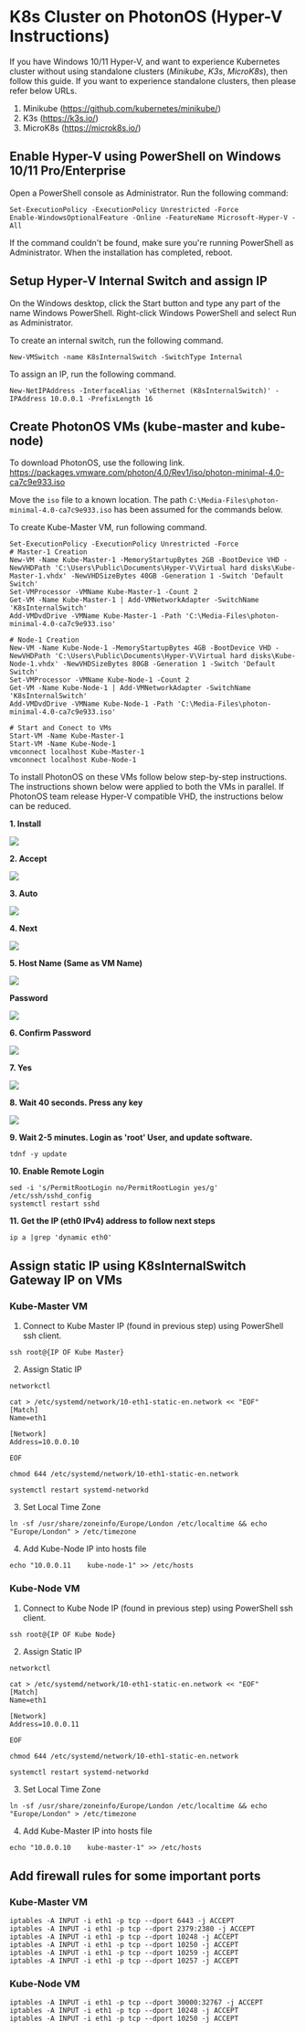 # K8s Cluster on PhotonOS (Hyper-V Instructions)
If you have Windows 10/11 Hyper-V, and want to experience Kubernetes cluster without using standalone clusters (_Minikube_,  _K3s_,  _MicroK8s_), then follow this guide. If you want to experience standalone clusters, then please refer below URLs.
1. Minikube (https://github.com/kubernetes/minikube/)
2. K3s (https://k3s.io/)
3. MicroK8s (https://microk8s.io/)
  
## Enable Hyper-V using PowerShell on Windows 10/11 Pro/Enterprise
Open a PowerShell console as Administrator. Run the following command:

```
Set-ExecutionPolicy -ExecutionPolicy Unrestricted -Force
Enable-WindowsOptionalFeature -Online -FeatureName Microsoft-Hyper-V -All
```

If the command couldn't be found, make sure you're running PowerShell as Administrator.
When the installation has completed, reboot.
 
## Setup Hyper-V Internal Switch and assign IP
On the Windows desktop, click the Start button and type any part of the name Windows PowerShell.
Right-click Windows PowerShell and select Run as Administrator.

To create an internal switch, run the following command.

```
New-VMSwitch -name K8sInternalSwitch -SwitchType Internal
```

To assign an IP, run the following command.

```
New-NetIPAddress -InterfaceAlias 'vEthernet (K8sInternalSwitch)' -IPAddress 10.0.0.1 -PrefixLength 16
```

## Create PhotonOS VMs (kube-master and kube-node)
To download PhotonOS, use the following link.
https://packages.vmware.com/photon/4.0/Rev1/iso/photon-minimal-4.0-ca7c9e933.iso

Move the `iso` file to a known location. The path `C:\Media-Files\photon-minimal-4.0-ca7c9e933.iso` has been assumed for the commands below.

To create Kube-Master VM, run following command.

```
Set-ExecutionPolicy -ExecutionPolicy Unrestricted -Force
# Master-1 Creation
New-VM -Name Kube-Master-1 -MemoryStartupBytes 2GB -BootDevice VHD -NewVHDPath 'C:\Users\Public\Documents\Hyper-V\Virtual hard disks\Kube-Master-1.vhdx' -NewVHDSizeBytes 40GB -Generation 1 -Switch 'Default Switch'
Set-VMProcessor -VMName Kube-Master-1 -Count 2
Get-VM -Name Kube-Master-1 | Add-VMNetworkAdapter -SwitchName 'K8sInternalSwitch'
Add-VMDvdDrive -VMName Kube-Master-1 -Path 'C:\Media-Files\photon-minimal-4.0-ca7c9e933.iso'

# Node-1 Creation
New-VM -Name Kube-Node-1 -MemoryStartupBytes 4GB -BootDevice VHD -NewVHDPath 'C:\Users\Public\Documents\Hyper-V\Virtual hard disks\Kube-Node-1.vhdx' -NewVHDSizeBytes 80GB -Generation 1 -Switch 'Default Switch'
Set-VMProcessor -VMName Kube-Node-1 -Count 2
Get-VM -Name Kube-Node-1 | Add-VMNetworkAdapter -SwitchName 'K8sInternalSwitch'
Add-VMDvdDrive -VMName Kube-Node-1 -Path 'C:\Media-Files\photon-minimal-4.0-ca7c9e933.iso'

# Start and Conect to VMs
Start-VM -Name Kube-Master-1
Start-VM -Name Kube-Node-1
vmconnect localhost Kube-Master-1
vmconnect localhost Kube-Node-1
```

To install PhotonOS on these VMs follow below step-by-step instructions. The instructions shown below were applied to both the VMs in parallel.
If PhotonOS team release Hyper-V compatible VHD, the instructions below can be reduced.


**1. Install**

![](Install.png)

**2. Accept**

![](Accept.png) 

**3. Auto**

![](Auto.png) 

**4. Next**

![](Auto-Next.png) 

**5. Host Name (Same as VM Name)**

![](Host-Name.png) 

**Password**

![](Password.png) 

**6. Confirm Password**

![](Pass-Confirmation.png) 

**7. Yes**

![](Start-Installation.png) 

**8. Wait 40 seconds. Press any key**

![](Finish.png) 

**9. Wait 2-5 minutes. Login as 'root' User, and update software.**

```
tdnf -y update
```

**10. Enable Remote Login**

```
sed -i 's/PermitRootLogin no/PermitRootLogin yes/g' /etc/ssh/sshd_config
systemctl restart sshd
```

**11. Get the IP (eth0 IPv4) address to follow next steps**

```
ip a |grep 'dynamic eth0'
```

## Assign static IP using K8sInternalSwitch Gateway IP on VMs

### Kube-Master VM
  1. Connect to Kube Master IP (found in previous step) using PowerShell ssh client.
  ```
  ssh root@{IP OF Kube Master}
  ```
  2. Assign Static IP
  ```
  networkctl

  cat > /etc/systemd/network/10-eth1-static-en.network << "EOF"
  [Match]
  Name=eth1

  [Network]
  Address=10.0.0.10

  EOF

  chmod 644 /etc/systemd/network/10-eth1-static-en.network

  systemctl restart systemd-networkd
  ```
  3. Set Local Time Zone
  ```
  ln -sf /usr/share/zoneinfo/Europe/London /etc/localtime && echo "Europe/London" > /etc/timezone
  ```
  4. Add Kube-Node IP into hosts file
  ```
  echo "10.0.0.11    kube-node-1" >> /etc/hosts
  ```
### Kube-Node VM
  1. Connect to Kube Node IP (found in previous step) using PowerShell ssh client.
  ```
  ssh root@{IP OF Kube Node}
  ```
  2. Assign Static IP
  ```
  networkctl

  cat > /etc/systemd/network/10-eth1-static-en.network << "EOF"
  [Match]
  Name=eth1

  [Network]
  Address=10.0.0.11

  EOF

  chmod 644 /etc/systemd/network/10-eth1-static-en.network

  systemctl restart systemd-networkd
  ```
  3. Set Local Time Zone
  ```
  ln -sf /usr/share/zoneinfo/Europe/London /etc/localtime && echo "Europe/London" > /etc/timezone
  ```
  4. Add Kube-Master IP into hosts file
  ```
  echo "10.0.0.10    kube-master-1" >> /etc/hosts
  ```

## Add firewall rules for some important ports

### Kube-Master VM
```
iptables -A INPUT -i eth1 -p tcp --dport 6443 -j ACCEPT
iptables -A INPUT -i eth1 -p tcp --dport 2379:2380 -j ACCEPT
iptables -A INPUT -i eth1 -p tcp --dport 10248 -j ACCEPT
iptables -A INPUT -i eth1 -p tcp --dport 10250 -j ACCEPT
iptables -A INPUT -i eth1 -p tcp --dport 10259 -j ACCEPT
iptables -A INPUT -i eth1 -p tcp --dport 10257 -j ACCEPT
```

### Kube-Node VM
```
iptables -A INPUT -i eth1 -p tcp --dport 30000:32767 -j ACCEPT
iptables -A INPUT -i eth1 -p tcp --dport 10248 -j ACCEPT
iptables -A INPUT -i eth1 -p tcp --dport 10250 -j ACCEPT
```




